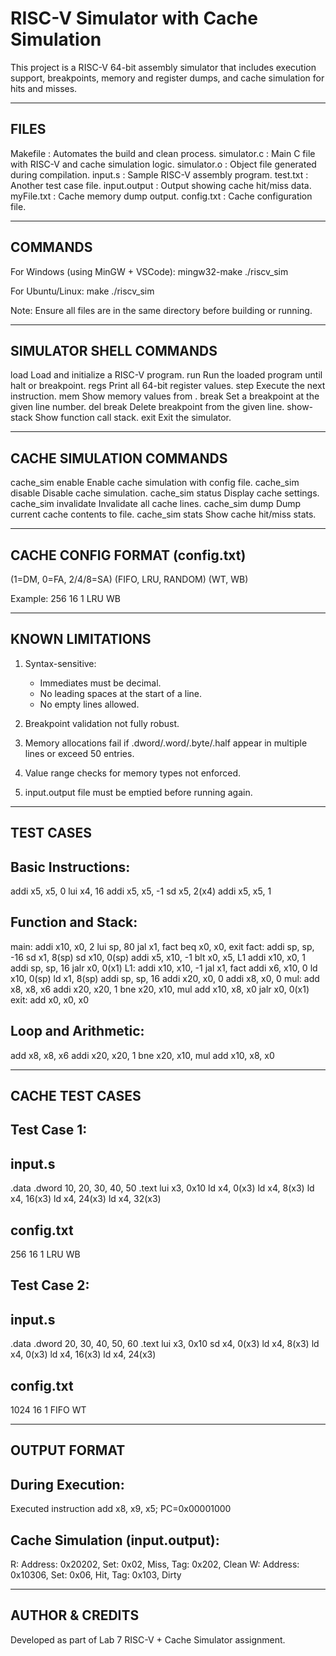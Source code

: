 RISC-V Simulator with Cache Simulation
======================================

This project is a RISC-V 64-bit assembly simulator that includes execution support, breakpoints, memory and register dumps, and cache simulation for hits and misses.

------------------------------------------------------------
FILES
------------------------------------------------------------

Makefile          : Automates the build and clean process.
simulator.c       : Main C file with RISC-V and cache simulation logic.
simulator.o       : Object file generated during compilation.
input.s           : Sample RISC-V assembly program.
test.txt          : Another test case file.
input.output      : Output showing cache hit/miss data.
myFile.txt        : Cache memory dump output.
config.txt        : Cache configuration file.

------------------------------------------------------------
COMMANDS
------------------------------------------------------------

For Windows (using MinGW + VSCode):
    mingw32-make
    ./riscv_sim

For Ubuntu/Linux:
    make
    ./riscv_sim

Note: Ensure all files are in the same directory before building or running.

------------------------------------------------------------
SIMULATOR SHELL COMMANDS
------------------------------------------------------------

load <filename>            Load and initialize a RISC-V program.
run                        Run the loaded program until halt or breakpoint.
regs                       Print all 64-bit register values.
step                       Execute the next instruction.
mem <addr> <count>         Show <count> memory values from <addr>.
break <line>               Set a breakpoint at the given line number.
del break <line>           Delete breakpoint from the given line.
show-stack                 Show function call stack.
exit                       Exit the simulator.

------------------------------------------------------------
CACHE SIMULATION COMMANDS
------------------------------------------------------------

cache_sim enable <config>  Enable cache simulation with config file.
cache_sim disable          Disable cache simulation.
cache_sim status           Display cache settings.
cache_sim invalidate       Invalidate all cache lines.
cache_sim dump <file>      Dump current cache contents to file.
cache_sim stats            Show cache hit/miss stats.

------------------------------------------------------------
CACHE CONFIG FORMAT (config.txt)
------------------------------------------------------------

<cache size in bytes>
<block size in bytes>
<associativity>       (1=DM, 0=FA, 2/4/8=SA)
<replacement policy>  (FIFO, LRU, RANDOM)
<write policy>        (WT, WB)

Example:
256
16
1
LRU
WB

------------------------------------------------------------
KNOWN LIMITATIONS
------------------------------------------------------------

1. Syntax-sensitive:
   - Immediates must be decimal.
   - No leading spaces at the start of a line.
   - No empty lines allowed.

2. Breakpoint validation not fully robust.

3. Memory allocations fail if .dword/.word/.byte/.half appear in multiple lines or exceed 50 entries.

4. Value range checks for memory types not enforced.

5. input.output file must be emptied before running again.

------------------------------------------------------------
TEST CASES
------------------------------------------------------------

Basic Instructions:
-------------------
addi x5, x5, 0
lui x4, 16
addi x5, x5, -1
sd x5, 2(x4)
addi x5, x5, 1

Function and Stack:
-------------------
main: addi x10, x0, 2
lui sp, 80
jal x1, fact
beq x0, x0, exit
fact: addi sp, sp, -16
sd x1, 8(sp)
sd x10, 0(sp)
addi x5, x10, -1
blt x0, x5, L1
addi x10, x0, 1
addi sp, sp, 16
jalr x0, 0(x1)
L1: addi x10, x10, -1
jal x1, fact
addi x6, x10, 0
ld x10, 0(sp)
ld x1, 8(sp)
addi sp, sp, 16
addi x20, x0, 0
addi x8, x0, 0
mul: add x8, x8, x6
addi x20, x20, 1
bne x20, x10, mul
add x10, x8, x0
jalr x0, 0(x1)
exit: add x0, x0, x0

Loop and Arithmetic:
--------------------
add x8, x8, x6
addi x20, x20, 1
bne x20, x10, mul
add x10, x8, x0

------------------------------------------------------------
CACHE TEST CASES
------------------------------------------------------------

Test Case 1:
------------
input.s
-------
.data
.dword 10, 20, 30, 40, 50
.text
lui x3, 0x10
ld x4, 0(x3)
ld x4, 8(x3)
ld x4, 16(x3)
ld x4, 24(x3)
ld x4, 32(x3)

config.txt
----------
256
16
1
LRU
WB

Test Case 2:
------------
input.s
-------
.data
.dword 20, 30, 40, 50, 60
.text
lui x3, 0x10
sd x4, 0(x3)
ld x4, 8(x3)
ld x4, 0(x3)
ld x4, 16(x3)
ld x4, 24(x3)

config.txt
----------
1024
16
1
FIFO
WT

------------------------------------------------------------
OUTPUT FORMAT
------------------------------------------------------------

During Execution:
-----------------
Executed instruction add x8, x9, x5; PC=0x00001000

Cache Simulation (input.output):
--------------------------------
R: Address: 0x20202, Set: 0x02, Miss, Tag: 0x202, Clean
W: Address: 0x10306, Set: 0x06, Hit, Tag: 0x103, Dirty

------------------------------------------------------------
AUTHOR & CREDITS
------------------------------------------------------------

Developed as part of Lab 7 RISC-V + Cache Simulator assignment.
